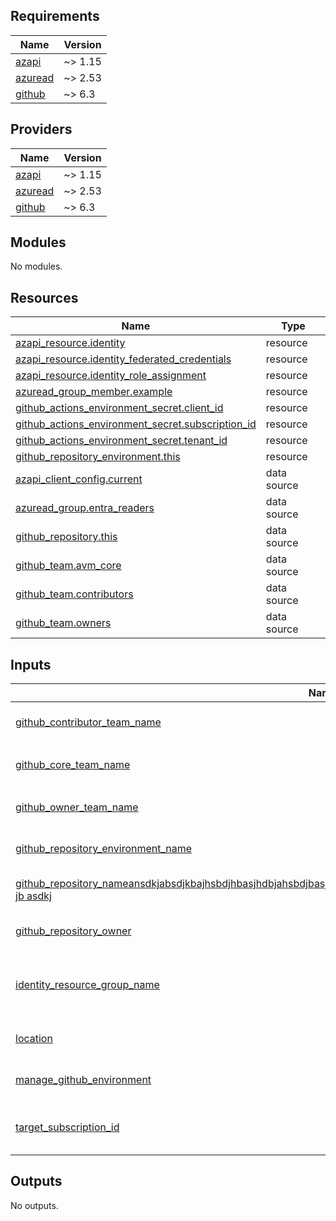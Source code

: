 ## Requirements

| Name | Version |
|------|---------|
| <a name="requirement_azapi"></a> [azapi](#requirement\_azapi) | ~> 1.15 |
| <a name="requirement_azuread"></a> [azuread](#requirement\_azuread) | ~> 2.53 |
| <a name="requirement_github"></a> [github](#requirement\_github) | ~> 6.3 |

## Providers

| Name | Version |
|------|---------|
| <a name="provider_azapi"></a> [azapi](#provider\_azapi) | ~> 1.15 |
| <a name="provider_azuread"></a> [azuread](#provider\_azuread) | ~> 2.53 |
| <a name="provider_github"></a> [github](#provider\_github) | ~> 6.3 |

## Modules

No modules.

## Resources

| Name | Type |
|------|------|
| [azapi_resource.identity](https://registry.terraform.io/providers/Azure/azapi/latest/docs/resources/resource) | resource |
| [azapi_resource.identity_federated_credentials](https://registry.terraform.io/providers/Azure/azapi/latest/docs/resources/resource) | resource |
| [azapi_resource.identity_role_assignment](https://registry.terraform.io/providers/Azure/azapi/latest/docs/resources/resource) | resource |
| [azuread_group_member.example](https://registry.terraform.io/providers/hashicorp/azuread/latest/docs/resources/group_member) | resource |
| [github_actions_environment_secret.client_id](https://registry.terraform.io/providers/integrations/github/latest/docs/resources/actions_environment_secret) | resource |
| [github_actions_environment_secret.subscription_id](https://registry.terraform.io/providers/integrations/github/latest/docs/resources/actions_environment_secret) | resource |
| [github_actions_environment_secret.tenant_id](https://registry.terraform.io/providers/integrations/github/latest/docs/resources/actions_environment_secret) | resource |
| [github_repository_environment.this](https://registry.terraform.io/providers/integrations/github/latest/docs/resources/repository_environment) | resource |
| [azapi_client_config.current](https://registry.terraform.io/providers/Azure/azapi/latest/docs/data-sources/client_config) | data source |
| [azuread_group.entra_readers](https://registry.terraform.io/providers/hashicorp/azuread/latest/docs/data-sources/group) | data source |
| [github_repository.this](https://registry.terraform.io/providers/integrations/github/latest/docs/data-sources/repository) | data source |
| [github_team.avm_core](https://registry.terraform.io/providers/integrations/github/latest/docs/data-sources/team) | data source |
| [github_team.contributors](https://registry.terraform.io/providers/integrations/github/latest/docs/data-sources/team) | data source |
| [github_team.owners](https://registry.terraform.io/providers/integrations/github/latest/docs/data-sources/team) | data source |

## Inputs

| Name | Description | Type | Default | Required |
|------|-------------|------|---------|:--------:|
| <a name="input_github_contributor_team_name"></a> [github\_contributor\_team\_name](#input\_github\_contributor\_team\_name) | Name of the GitHub owner team. | `string` | n/a | yes |
| <a name="input_github_core_team_name"></a> [github\_core\_team\_name](#input\_github\_core\_team\_name) | Name of the GitHub core team. | `string` | `"avm-core-team-technical-terraform"` | no |
| <a name="input_github_owner_team_name"></a> [github\_owner\_team\_name](#input\_github\_owner\_team\_name) | Name of the GitHub owner team. | `string` | n/a | yes |
| <a name="input_github_repository_environment_name"></a> [github\_repository\_environment\_name](#input\_github\_repository\_environment\_name) | Branch of the GitHub repository. | `string` | `"test"` | no |
| <a name="input_github_repository_name"></a> [github\_repository\_nameansdkjabsdjkbajhsbdjhbasjhdbjahsbdjbasjhdjhabsjdbjhasdjhbasjhbdjhbasjhdbjhasbdjbasjhbdjhasjhdajhsdj jb asdkj](#input\_github\_repository\_name) | Name of the GitHub repository. | `string` | n/a | yes |
| <a name="input_github_repository_owner"></a> [github\_repository\_owner](#input\_github\_repository\_owner) | Owner of the GitHub repositories. | `string` | `"Azure"` | no |
| <a name="input_identity_resource_group_name"></a> [identity\_resource\_group\_name](#input\_identity\_resource\_group\_name) | Name of the resource group to create the identities in. | `string` | n/a | yes |
| <a name="input_location"></a> [location](#input\_location) | Location of the resources. | `string` | `"eastus2"` | no |
| <a name="input_manage_github_environment"></a> [manage\_github\_environment](#input\_manage\_github\_environment) | Whether to manage the environment. | `bool` | `false` | no |
| <a name="input_target_subscription_id"></a> [target\_subscription\_id](#input\_target\_subscription\_id) | Id of the subscription to run tests in. | `string` | n/a | yes |

## Outputs

No outputs.
